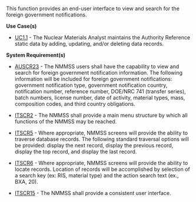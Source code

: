 This function provides an end-user interface to view and search for the foreign government notifications.

**Use Case(s)**

-  <a href="https://dev.azure.com/Link-Technologies/NMMSS%20Requirements/_workitems/edit/10/" target="_blank">UC1.1</a> - The Nuclear Materials Analyst maintains the Authority Reference static data by adding, updating, and/or deleting data records.

**System Requirement(s)**

- <a href="https://dev.azure.com/Link-Technologies/NMMSS%20Requirements/_workitems/edit/451/" target="_blank">AUSCR23</a>  - The NMMSS users shall have the capability to view and search for foreign government notification information. The following information will be included for foreign government notifications: government notification type, government notification country, notification number, reference number, DOE/NRC 741 (transfer series), batch numbers, license number, date of activity, material types, mass, composition codes, and third country obligations.

- <a href="https://dev.azure.com/Link-Technologies/NMMSS%20Requirements/_workitems/edit/452/" target="_blank">ITSCR2</a> - The NMMSS shall provide a main menu structure by which all functions of the NMMSS may be reached.

- <a href="https://dev.azure.com/Link-Technologies/NMMSS%20Requirements/_workitems/edit/453/" target="_blank">ITSCR5</a> - Where appropriate, NMMSS screens will provide the ability to traverse database records. The following standard traversal options will be provided: display the next record, display the previous record, display the top record, and display the last record.

- <a href="https://dev.azure.com/Link-Technologies/NMMSS%20Requirements/_workitems/edit/454/" target="_blank">ITSCR6</a> - Where appropriate, NMMSS screens will provide the ability to locate records. Location of records will be accomplished by selection of a search key (ex: RIS, material type) and the action search text (ex., BXA, 20).

- <a href="https://dev.azure.com/Link-Technologies/NMMSS%20Requirements/_workitems/edit/192/" target="_blank">ITSCR15</a> - The NMMSS shall provide a consistent user interface.